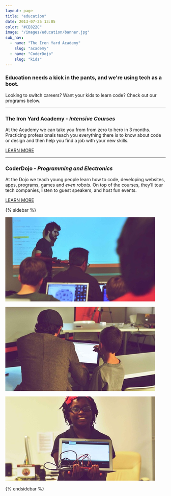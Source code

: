 ```yaml
---
layout: page
title: "education"
date: 2013-07-25 13:05
color: "#CE822C"
image: "/images/education/banner.jpg"
sub_nav:
  - name: "The Iron Yard Academy"
    slug: "academy"
  - name: "CoderDojo"
    slug: "kids"
---
```


### Education&nbsp;needs a kick in the pants, and we're using tech as a boot.

Looking to switch careers? Want your kids to learn code? Check out our programs below.

* * *

### The Iron Yard Academy - _Intensive Courses_

At the Academy we can take you from from zero to hero in 3 months. Practicing
professionals teach you everything there is to know about code or design and then help you find a job with your new skills.

<a href="education/academy" class="button">LEARN MORE</a>

* * *

### CoderDojo - _Programming and Electronics_

At the Dojo we teach young people learn how to code, developing websites, apps, programs, games and _even robots_. On top of the courses, they’ll tour tech companies, listen to guest speakers, and host fun events.

<a href="education/kids" class="button">LEARN MORE</a>

{% sidebar %}

![Mason Stewart teaching students the Scratch programming language at CoderDojo](/images/education/teaching-code.jpg)

![Volunteer helping a student learn code at CoderDojo](/images/education/coderdojo.jpg)

![Proud CoderDojo student showing off her Arduino programming project](/images/education/arduino-student.jpg)

{% endsidebar %}
